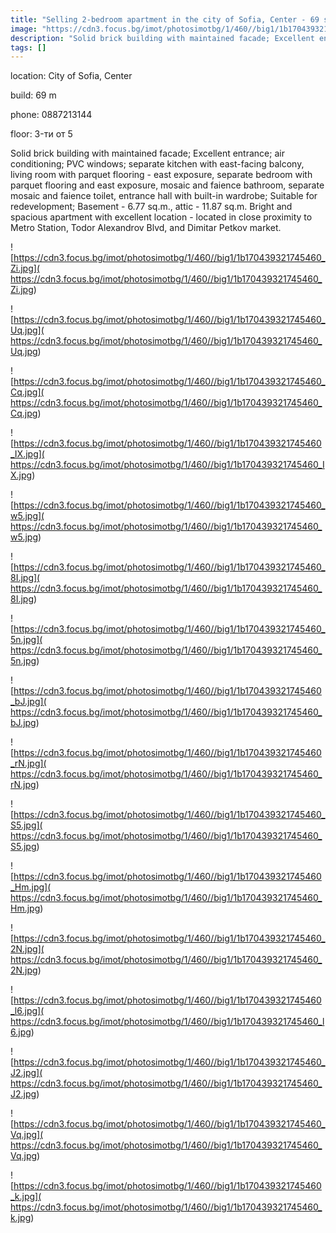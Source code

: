 ```yaml
---
title: "Selling 2-bedroom apartment in the city of Sofia, Center - 69 sq.m / 154,000 EUR :: imot.bg Ad"
image: "https://cdn3.focus.bg/imot/photosimotbg/1/460//big1/1b170439321745460_c1.jpg"
description: "Solid brick building with maintained facade; Excellent entrance; air conditioning; PVC windows; separate kitchen with east-facing balcony, living room with parquet flooring - east exposure, separate bedroom with parquet flooring and east exposure, mosaic and faience bathroom, separate mosaic and faience toilet, entrance hall with built-in wardrobe; Suitable for redevelopment; Basement - 6.77 sq.m., attic - 11.87 sq.m. Bright and spacious apartment with excellent location - located in close proximity to Metro Station, Todor Alexandrov Blvd, and Dimitar Petkov market."
tags: []
---
```


location: City of Sofia, Center

build: 69 m

phone: 0887213144

floor: 3-ти от 5

Solid brick building with maintained facade; Excellent entrance; air conditioning; PVC windows; separate kitchen with east-facing balcony, living room with parquet flooring - east exposure, separate bedroom with parquet flooring and east exposure, mosaic and faience bathroom, separate mosaic and faience toilet, entrance hall with built-in wardrobe; Suitable for redevelopment; Basement - 6.77 sq.m., attic - 11.87 sq.m. Bright and spacious apartment with excellent location - located in close proximity to Metro Station, Todor Alexandrov Blvd, and Dimitar Petkov market.


![https://cdn3.focus.bg/imot/photosimotbg/1/460//big1/1b170439321745460_Zi.jpg]( https://cdn3.focus.bg/imot/photosimotbg/1/460//big1/1b170439321745460_Zi.jpg)


![https://cdn3.focus.bg/imot/photosimotbg/1/460//big1/1b170439321745460_Uq.jpg]( https://cdn3.focus.bg/imot/photosimotbg/1/460//big1/1b170439321745460_Uq.jpg)


![https://cdn3.focus.bg/imot/photosimotbg/1/460//big1/1b170439321745460_Cq.jpg]( https://cdn3.focus.bg/imot/photosimotbg/1/460//big1/1b170439321745460_Cq.jpg)


![https://cdn3.focus.bg/imot/photosimotbg/1/460//big1/1b170439321745460_IX.jpg]( https://cdn3.focus.bg/imot/photosimotbg/1/460//big1/1b170439321745460_IX.jpg)


![https://cdn3.focus.bg/imot/photosimotbg/1/460//big1/1b170439321745460_w5.jpg]( https://cdn3.focus.bg/imot/photosimotbg/1/460//big1/1b170439321745460_w5.jpg)


![https://cdn3.focus.bg/imot/photosimotbg/1/460//big1/1b170439321745460_8I.jpg]( https://cdn3.focus.bg/imot/photosimotbg/1/460//big1/1b170439321745460_8I.jpg)


![https://cdn3.focus.bg/imot/photosimotbg/1/460//big1/1b170439321745460_5n.jpg]( https://cdn3.focus.bg/imot/photosimotbg/1/460//big1/1b170439321745460_5n.jpg)


![https://cdn3.focus.bg/imot/photosimotbg/1/460//big1/1b170439321745460_bJ.jpg]( https://cdn3.focus.bg/imot/photosimotbg/1/460//big1/1b170439321745460_bJ.jpg)


![https://cdn3.focus.bg/imot/photosimotbg/1/460//big1/1b170439321745460_rN.jpg]( https://cdn3.focus.bg/imot/photosimotbg/1/460//big1/1b170439321745460_rN.jpg)


![https://cdn3.focus.bg/imot/photosimotbg/1/460//big1/1b170439321745460_S5.jpg]( https://cdn3.focus.bg/imot/photosimotbg/1/460//big1/1b170439321745460_S5.jpg)


![https://cdn3.focus.bg/imot/photosimotbg/1/460//big1/1b170439321745460_Hm.jpg]( https://cdn3.focus.bg/imot/photosimotbg/1/460//big1/1b170439321745460_Hm.jpg)


![https://cdn3.focus.bg/imot/photosimotbg/1/460//big1/1b170439321745460_2N.jpg]( https://cdn3.focus.bg/imot/photosimotbg/1/460//big1/1b170439321745460_2N.jpg)


![https://cdn3.focus.bg/imot/photosimotbg/1/460//big1/1b170439321745460_l6.jpg]( https://cdn3.focus.bg/imot/photosimotbg/1/460//big1/1b170439321745460_l6.jpg)


![https://cdn3.focus.bg/imot/photosimotbg/1/460//big1/1b170439321745460_J2.jpg]( https://cdn3.focus.bg/imot/photosimotbg/1/460//big1/1b170439321745460_J2.jpg)


![https://cdn3.focus.bg/imot/photosimotbg/1/460//big1/1b170439321745460_Vq.jpg]( https://cdn3.focus.bg/imot/photosimotbg/1/460//big1/1b170439321745460_Vq.jpg)


![https://cdn3.focus.bg/imot/photosimotbg/1/460//big1/1b170439321745460_k.jpg]( https://cdn3.focus.bg/imot/photosimotbg/1/460//big1/1b170439321745460_k.jpg)


